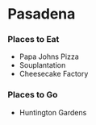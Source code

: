 # Pasadena

### Places to Eat
- Papa Johns Pizza
- Souplantation
- Cheesecake Factory

### Places to Go
- Huntington Gardens
